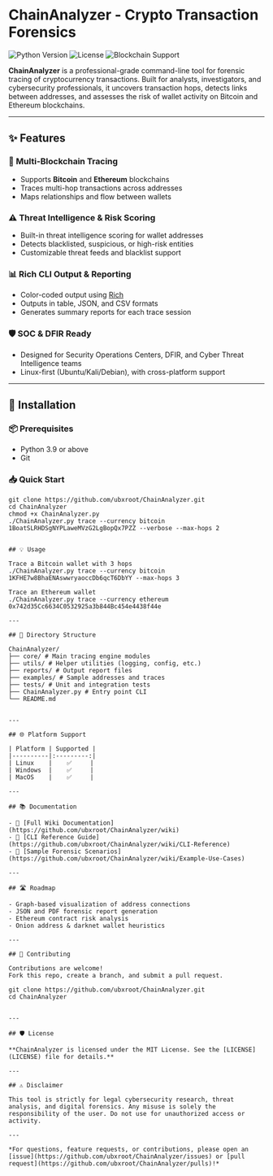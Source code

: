 # ChainAnalyzer - Crypto Transaction Forensics

![Python Version](https://img.shields.io/badge/Python-3.9%2B-green?style=for-the-badge&logo=python)
![License](https://img.shields.io/badge/License-MIT-purple?style=for-the-badge)
![Blockchain Support](https://img.shields.io/badge/Supports-Bitcoin%20%26%20Ethereum-orange?style=for-the-badge)

**ChainAnalyzer** is a professional-grade command-line tool for forensic tracing of cryptocurrency transactions. Built for analysts, investigators, and cybersecurity professionals, it uncovers transaction hops, detects links between addresses, and assesses the risk of wallet activity on Bitcoin and Ethereum blockchains.

---

## ✨ Features

### 🔗 Multi-Blockchain Tracing
- Supports **Bitcoin** and **Ethereum** blockchains
- Traces multi-hop transactions across addresses
- Maps relationships and flow between wallets

### ⚠️ Threat Intelligence & Risk Scoring
- Built-in threat intelligence scoring for wallet addresses
- Detects blacklisted, suspicious, or high-risk entities
- Customizable threat feeds and blacklist support

### 📊 Rich CLI Output & Reporting
- Color-coded output using [Rich](https://github.com/Textualize/rich)
- Outputs in table, JSON, and CSV formats
- Generates summary reports for each trace session

### 🛡️ SOC & DFIR Ready
- Designed for Security Operations Centers, DFIR, and Cyber Threat Intelligence teams
- Linux-first (Ubuntu/Kali/Debian), with cross-platform support

---

## 🚀 Installation

### 📦 Prerequisites

- Python 3.9 or above
- Git

### 📥 Quick Start

```
git clone https://github.com/ubxroot/ChainAnalyzer.git
cd ChainAnalyzer
chmod +x ChainAnalyzer.py 
./ChainAnalyzer.py trace --currency bitcoin 1BoatSLRHDSgNYPLaweMVzG2LgBopQx7PZZ --verbose --max-hops 2


## 💡 Usage

Trace a Bitcoin wallet with 3 hops
./ChainAnalyzer.py trace --currency bitcoin 1KFHE7w8BhaENAswwryaoccDb6qcT6DbYY --max-hops 3

Trace an Ethereum wallet
./ChainAnalyzer.py trace --currency ethereum 0x742d35Cc6634C0532925a3b844Bc454e4438f44e

---

## 📁 Directory Structure

ChainAnalyzer/
├── core/ # Main tracing engine modules
├── utils/ # Helper utilities (logging, config, etc.)
├── reports/ # Output report files
├── examples/ # Sample addresses and traces
├── tests/ # Unit and integration tests
├── ChainAnalyzer.py # Entry point CLI
└── README.md


---

## 🌐 Platform Support

| Platform | Supported |
|----------|:---------:|
| Linux    |    ✅     |
| Windows  |    ✅     |
| MacOS    |    ✅     |

---

## 📚 Documentation

- 📘 [Full Wiki Documentation](https://github.com/ubxroot/ChainAnalyzer/wiki)
- 📖 [CLI Reference Guide](https://github.com/ubxroot/ChainAnalyzer/wiki/CLI-Reference)
- 🧪 [Sample Forensic Scenarios](https://github.com/ubxroot/ChainAnalyzer/wiki/Example-Use-Cases)

---

## 🛣️ Roadmap

- Graph-based visualization of address connections
- JSON and PDF forensic report generation
- Ethereum contract risk analysis
- Onion address & darknet wallet heuristics

---

## 🤝 Contributing

Contributions are welcome!  
Fork this repo, create a branch, and submit a pull request.

git clone https://github.com/ubxroot/ChainAnalyzer.git
cd ChainAnalyzer


---

## 🛡️ License

**ChainAnalyzer is licensed under the MIT License. See the [LICENSE](LICENSE) file for details.**

---

## ⚠️ Disclaimer

This tool is strictly for legal cybersecurity research, threat analysis, and digital forensics. Any misuse is solely the responsibility of the user. Do not use for unauthorized access or activity.

---

*For questions, feature requests, or contributions, please open an [issue](https://github.com/ubxroot/ChainAnalyzer/issues) or [pull request](https://github.com/ubxroot/ChainAnalyzer/pulls)!*
